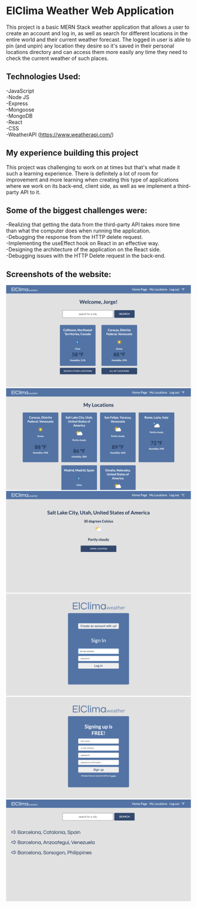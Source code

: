 # ElClima Weather Web Application

<!-- ## Link to the website:  -->

This project is a basic MERN Stack weather application that allows a user to create an account and log in, as well as search for different locations in the entire world and their current weather forecast. The logged in user is able to pin (and unpin) any location they desire so it's saved in their personal locations directory and can access them more easily any time they need to check the current weather of such places.

## Technologies Used:

-JavaScript <br>
-Node JS <br>
-Express <br>
-Mongoose <br>
-MongoDB <br>
-React <br>
-CSS <br>
-WeatherAPI (https://www.weatherapi.com/)

## My experience building this project

This project was challenging to work on at times but that's what made it such a learning experience. There is definitely a lot of room for improvement and more learning when creating this type of applications where we work on its back-end, client side, as well as we implement a third-party API to it.

## Some of the biggest challenges were:

-Realizing that getting the data from the third-party API takes more time than what the computer does when running the application. <br>
-Debugging the response from the HTTP delete request. <br>
-Implementing the useEffect hook on React in an effective way. <br>
-Designing the architecture of the application on the React side. <br>
-Debugging issues with the HTTP Delete request in the back-end.

## Screenshots of the website:

![Alt text](public/images/img1.png)
![Alt text](public/images/img2.png)
![Alt text](public/images/img3.png)
![Alt text](public/images/img4.png)
![Alt text](public/images/img5.png)
![Alt text](public/images/img6.png)

